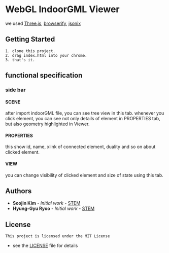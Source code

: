 # WebGL IndoorGML Viewer

we used [Three.js](http://threejs.org/), [browserify](http://browserify.org/), [jsonix](https://github.com/highsource/jsonix)

## Getting Started
```
1. clone this project.
2. drag index.html into your chrome.
3. that's it.
```
## functional specification

### side bar

#### SCENE

after import indoorGML file, you can see tree view in this tab.
whenever you click element, you can see not only details of element in PROPERTIES tab,
but also geometry highlighted in Viewer.

#### PROPERTIES

this show id, name, xlink of connected element, duality and so on about clicked element.

#### VIEW

you can change visibility of clicked element and size of state using this tab.


## Authors

* **Soojin Kim** - *Initial work* - [STEM](https://github.com/STEMLab)
* **Hyung-Gyu Ryoo** - *Initial work* - [STEM](https://github.com/STEMLab)

## License
```
This project is licensed under the MIT License 
```
- see the [LICENSE](LICENSE) file for details
